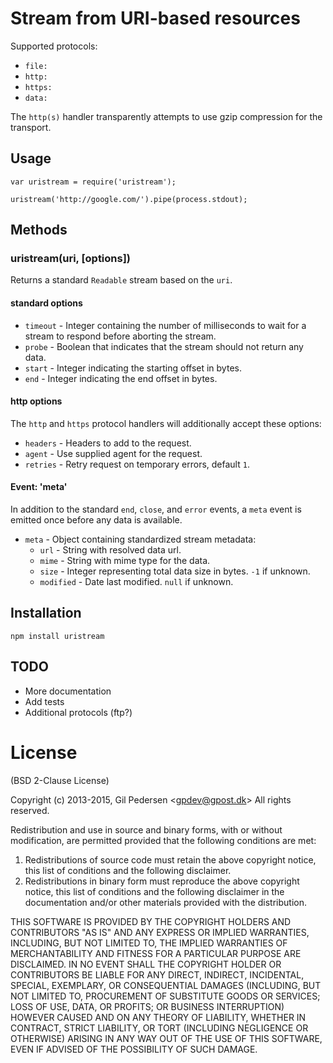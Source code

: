 # Stream from URI-based resources

Supported protocols:

* `file:`
* `http:`
* `https:`
* `data:`

The `http(s)` handler transparently attempts to use gzip compression for the transport.

## Usage

    var uristream = require('uristream');

    uristream('http://google.com/').pipe(process.stdout);

## Methods

### uristream(uri, [options])

Returns a standard `Readable` stream based on the `uri`.

#### standard options

* `timeout` - Integer containing the number of milliseconds to wait for a stream to respond before aborting the stream.
* `probe` - Boolean that indicates that the stream should not return any data.
* `start` - Integer indicating the starting offset in bytes.
* `end` - Integer indicating the end offset in bytes.

#### http options

The `http` and `https` protocol handlers will additionally accept these options:

* `headers` - Headers to add to the request.
* `agent` - Use supplied agent for the request.
* `retries` - Retry request on temporary errors, default `1`.

#### Event: 'meta'

In addition to the standard `end`, `close`, and `error` events, a `meta` event is emitted once before any data is available.

* `meta` - Object containing standardized stream metadata:
  + `url` - String with resolved data url.
  + `mime` - String with mime type for the data.
  + `size` - Integer representing total data size in bytes. `-1` if unknown.
  + `modified` - Date last modified. `null` if unknown.

## Installation

    npm install uristream

## TODO

* More documentation
* Add tests
* Additional protocols (ftp?)

# License
(BSD 2-Clause License)

Copyright (c) 2013-2015, Gil Pedersen &lt;gpdev@gpost.dk&gt;
All rights reserved.

Redistribution and use in source and binary forms, with or without modification, are permitted provided that the following conditions are met: 

1. Redistributions of source code must retain the above copyright notice, this list of conditions and the following disclaimer. 
2. Redistributions in binary form must reproduce the above copyright notice, this list of conditions and the following disclaimer in the documentation and/or other materials provided with the distribution. 

THIS SOFTWARE IS PROVIDED BY THE COPYRIGHT HOLDERS AND CONTRIBUTORS "AS IS" AND ANY EXPRESS OR IMPLIED WARRANTIES, INCLUDING, BUT NOT LIMITED TO, THE IMPLIED WARRANTIES OF MERCHANTABILITY AND FITNESS FOR A PARTICULAR PURPOSE ARE DISCLAIMED. IN NO EVENT SHALL THE COPYRIGHT HOLDER OR CONTRIBUTORS BE LIABLE FOR ANY DIRECT, INDIRECT, INCIDENTAL, SPECIAL, EXEMPLARY, OR CONSEQUENTIAL DAMAGES (INCLUDING, BUT NOT LIMITED TO, PROCUREMENT OF SUBSTITUTE GOODS OR SERVICES; LOSS OF USE, DATA, OR PROFITS; OR BUSINESS INTERRUPTION) HOWEVER CAUSED AND ON ANY THEORY OF LIABILITY, WHETHER IN CONTRACT, STRICT LIABILITY, OR TORT (INCLUDING NEGLIGENCE OR OTHERWISE) ARISING IN ANY WAY OUT OF THE USE OF THIS SOFTWARE, EVEN IF ADVISED OF THE POSSIBILITY OF SUCH DAMAGE.
